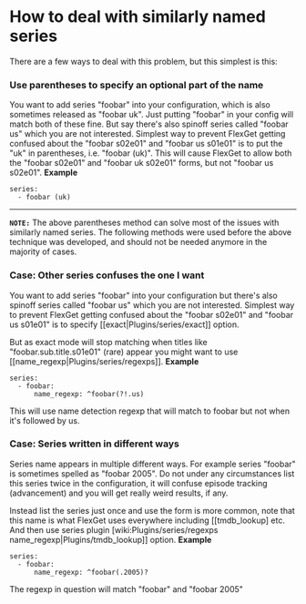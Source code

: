 # How to deal with similarly named series
There are a few ways to deal with this problem, but this simplest is this:

### Use parentheses to specify an optional part of the name

You want to add series "foobar" into your configuration, which is also sometimes released as "foobar uk". Just putting "foobar" in your config will match both of these fine. But say there's also spinoff series called "foobar us" which you are not interested. Simplest way to prevent FlexGet getting confused about the "foobar s02e01" and "foobar us s01e01" is to put the "uk" in parentheses, i.e. "foobar (uk)". This will cause FlexGet to allow both the "foobar s02e01" and "foobar uk s02e01" forms, but not "foobar us s02e01".
**Example**

    series:
      - foobar (uk)

--------------
**`NOTE:`** The above parentheses method can solve most of the issues with similarly named series. The following methods were used before the above technique was developed, and should not be needed anymore in the majority of cases.
### Case: Other series confuses the one I want
You want to add series "foobar" into your configuration but there's also spinoff series called "foobar us" which you are not interested. Simplest way to prevent FlexGet getting confused about the "foobar s02e01" and "foobar us s01e01" is to specify [[exact|Plugins/series/exact]] option.

But as exact mode will stop matching when titles like "foobar.sub.title.s01e01" (rare) appear you might want to use [[name_regexp|Plugins/series/regexps]].
**Example**


    series:
      - foobar:
          name_regexp: ^foobar(?!.us)


This will use name detection regexp that will match to foobar but not when it's followed by us.

### Case: Series written in different ways

Series name appears in multiple different ways. For example series "foobar" is sometimes spelled as "foobar 2005". Do not under any circumstances list this series twice in the configuration, it will confuse episode tracking (advancement) and you will get really weird results, if any.

Instead list the series just once and use the form is more common, note that this name is what FlexGet uses everywhere including [[tmdb_lookup] etc. And then use series plugin [wiki:Plugins/series/regexps name_regexp|Plugins/tmdb_lookup]] option.
**Example**


    series:
      - foobar:
          name_regexp: ^foobar(.2005)?


The regexp in question will match "foobar" and "foobar 2005"
